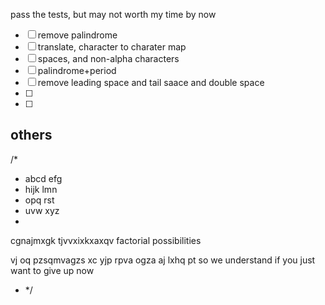 pass the tests, but may not worth my time by now


- [ ] remove palindrome
- [ ] translate, character to charater map
- [ ] spaces, and non-alpha characters
- [ ] palindrome+period
- [ ] remove leading space and tail saace and double space
- [ ]
- [ ]

others
--------------------------------------------------------------------------------
/*
 * abcd efg
 * hijk lmn
 * opq rst
 * uvw xyz
 *
cgnajmxgk tjvvxixkxaxqv
factorial possibilities

vj oq pzsqmvagzs xc yjp rpva ogza aj lxhq pt
so we understand if you just want to give up now
 * */

